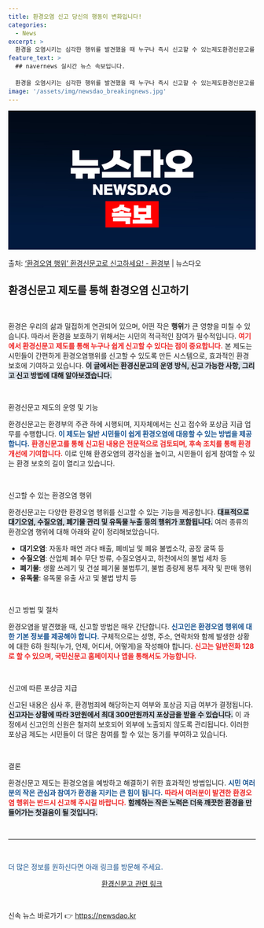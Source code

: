 ```yaml
---
title: 환경오염 신고 당신의 행동이 변화입니다!
categories:
  - News
excerpt: >
  환경을 오염시키는 심각한 행위를 발견했을 때 누구나 즉시 신고할 수 있는제도환경신문고를 아세요?  환경부에서…
feature_text: >
  ## navernews 실시간 뉴스 속보입니다.

  환경을 오염시키는 심각한 행위를 발견했을 때 누구나 즉시 신고할 수 있는제도환경신문고를 아세요?  환경부에서…
image: '/assets/img/newsdao_breakingnews.jpg'
---
```


![뉴스다오 속보](/assets/img/newsdao_breakingnews.jpg)

<p>출처: <a href="https://newsdao.kr/2406" rel="dofollow">‘환경오염 행위’ 환경신문고로 신고하세요! - 환경부</a> | 뉴스다오</p>

<h2 data-ke-size="size26">환경신문고 제도를 통해 환경오염 신고하기</h2>

<p data-ke-size="size16">&nbsp;</p>

환경은 우리의 삶과 밀접하게 연관되어 있으며, 어떤 작은 **행위**가 큰 영향을 미칠 수 있습니다. 따라서 환경을 보호하기 위해서는 시민의 적극적인 참여가 필수적입니다. <b><span style="color: #ee2323;">여기에서 환경신문고 제도를 통해 누구나 쉽게 신고할 수 있다는 점이 중요합니다.</span></b> 본 제도는 시민들이 간편하게 환경오염행위를 신고할 수 있도록 만든 시스템으로, 효과적인 환경 보호에 기여하고 있습니다. <b><span style="background-color: #21538527;">이 글에서는 환경신문고의 운영 방식, 신고 가능한 사항, 그리고 신고 방법에 대해 알아보겠습니다.</span></b> 

<p data-ke-size="size16">&nbsp;</p>

환경신문고 제도의 운영 및 기능

환경신문고는 환경부의 주관 하에 시행되며, 지자체에서는 신고 접수와 포상금 지급 업무를 수행합니다. <b><span style="color: #1a5490;">이 제도는 일반 시민들이 쉽게 환경오염에 대응할 수 있는 방법을 제공합니다.</span></b> <b><span style="color: #ee2323;">환경신문고를 통해 신고된 내용은 전문적으로 검토되며, 후속 조치를 통해 환경 개선에 기여합니다.</span></b> 이로 인해 환경오염의 경각심을 높이고, 시민들이 쉽게 참여할 수 있는 환경 보호의 길이 열리고 있습니다.

<p data-ke-size="size16">&nbsp;</p>

신고할 수 있는 환경오염 행위 

환경신문고는 다양한 환경오염 행위를 신고할 수 있는 기능을 제공합니다. <b><span style="background-color: #21538527;">대표적으로 대기오염, 수질오염, 폐기물 관리 및 유독물 누출 등의 행위가 포함됩니다.</span></b> 여러 종류의 환경오염 행위에 대해 아래와 같이 정리해보았습니다.

<ul>
  <li><b>대기오염</b>: 자동차 매연 과다 배출, 폐비닐 및 폐유 불법소각, 공장 굴뚝 등</li>
  <li><b>수질오염</b>: 산업체 폐수 무단 방류, 수질오염사고, 하천에서의 불법 세차 등</li>
  <li><b>폐기물</b>: 생활 쓰레기 및 건설 폐기물 불법투기, 불법 종량제 봉투 제작 및 판매 행위</li>
  <li><b>유독물</b>: 유독물 유출 사고 및 불법 방치 등</li>
</ul>

<p data-ke-size="size16">&nbsp;</p>

신고 방법 및 절차 

환경오염을 발견했을 때, 신고할 방법은 매우 간단합니다. <b><span style="color: #1a5490;">신고인은 환경오염 행위에 대한 기본 정보를 제공해야 합니다.</span></b> 구체적으로는 성명, 주소, 연락처와 함께 발생한 상황에 대한 6하 원칙(누가, 언제, 어디서, 어떻게)을 작성해야 합니다. <b><span style="color: #ee2323;">신고는 일반전화 128로 할 수 있으며, 국민신문고 홈페이지나 앱을 통해서도 가능합니다.</span></b>

<p data-ke-size="size16">&nbsp;</p>

신고에 따른 포상금 지급 

신고된 내용은 심사 후, 환경범죄에 해당하는지 여부와 포상금 지급 여부가 결정됩니다. <b><span style="background-color: #21538527;">신고자는 상황에 따라 3만원에서 최대 300만원까지 포상금을 받을 수 있습니다.</span></b> 이 과정에서 신고인의 신원은 철저히 보호되어 외부에 노출되지 않도록 관리됩니다. 이러한 포상금 제도는 시민들이 더 많은 참여를 할 수 있는 동기를 부여하고 있습니다.

<p data-ke-size="size16">&nbsp;</p>

결론 

환경신문고 제도는 환경오염을 예방하고 해결하기 위한 효과적인 방법입니다. <b><span style="color: #1a5490;">시민 여러분의 작은 관심과 참여가 환경을 지키는 큰 힘이 됩니다.</span></b> <b><span style="color: #ee2323;">따라서 여러분이 발견한 환경오염 행위는 반드시 신고해 주시길 바랍니다.</span></b> <b><span style="background-color: #21538527;">함께하는 작은 노력은 더욱 깨끗한 환경을 만들어가는 첫걸음이 될 것입니다.</span></b> 

<p data-ke-size="size16">&nbsp;</p>

<hr />

<p data-ke-size="size16">&nbsp;</p>

<span style="color: #1a5490;">더 많은 정보를 원하신다면 아래 링크를 방문해 주세요.</span>
<p style="text-align: center;">
  <a href="https://newsdao.kr/2406" target="_blank">환경신문고 관련 링크</a>
</p> 

<p data-ke-size="size16">&nbsp;</p> 

신속 뉴스 바로가기 👉 <a href="https://newsdao.kr" rel="dofollow">https://newsdao.kr</a>


